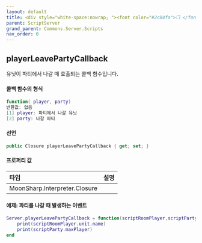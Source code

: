 ```yaml
---
layout: default
title: <div style="white-space:nowrap; "><font color="#2c84fa">❒ </font>playerLeavePartyCallback</div>
parent: ScriptServer
grand_parent: Commons.Server.Scripts
nav_order: 0
---
```


<!-- 아래로 편집 -->

## playerLeavePartyCallback
유닛이 파티에서 나갈 때 호출되는 콜백 함수입니다. 

#### 콜백 함수의 형식
```lua
function( player, party)
반환값: 없음
[1] player: 파티에서 나갈 유닛
[2] party: 나갈 파티
```

#### 선언
```cs
public Closure playerLeavePartyCallback { get; set; }
```

#### 프로퍼티 값

|타입|설명|
|:-|:-|
|MoonSharp.Interpreter.Closure|

#### 예제: 파티를 나갈 때 발생하는 이벤트

```lua
Server.playerLeavePartyCallback = function(scriptRoomPlayer,scriptParty)
    print(scriptRoomPlayer.unit.name)
    print(scriptParty.maxPlayer)
end
```